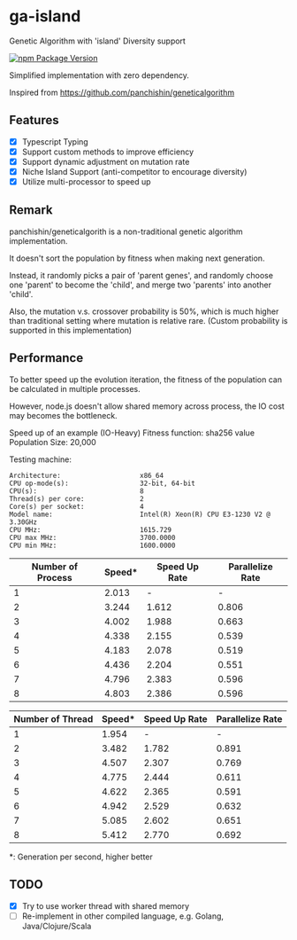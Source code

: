 # ga-island

Genetic Algorithm with 'island' Diversity support

[![npm Package Version](https://img.shields.io/npm/v/ga-island.svg?maxAge=2592000)](https://www.npmjs.com/package/ga-island)

Simplified implementation with zero dependency.

Inspired from https://github.com/panchishin/geneticalgorithm

## Features
- [x] Typescript Typing
- [x] Support custom methods to improve efficiency
- [x] Support dynamic adjustment on mutation rate
- [x] Niche Island Support (anti-competitor to encourage diversity)
- [x] Utilize multi-processor to speed up

## Remark
panchishin/geneticalgorith is a non-traditional genetic algorithm implementation.

It doesn't sort the population by fitness when making next generation.

Instead, it randomly picks a pair of 'parent genes',
and randomly choose one 'parent' to become the 'child',
and merge two 'parents' into another 'child'.

Also, the mutation v.s. crossover probability is 50%,
which is much higher than traditional setting where mutation is relative rare.
(Custom probability is supported in this implementation)

## Performance

To better speed up the evolution iteration,
the fitness of the population can be calculated in multiple processes.

However, node.js doesn't allow shared memory across process,
the IO cost may becomes the bottleneck.

Speed up of an example (IO-Heavy)
Fitness function: sha256 value
Population Size: 20,000

Testing machine:
```
Architecture:                    x86_64
CPU op-mode(s):                  32-bit, 64-bit
CPU(s):                          8
Thread(s) per core:              2
Core(s) per socket:              4
Model name:                      Intel(R) Xeon(R) CPU E3-1230 V2 @ 3.30GHz
CPU MHz:                         1615.729
CPU max MHz:                     3700.0000
CPU min MHz:                     1600.0000
```


| Number of Process | Speed* | Speed Up Rate | Parallelize Rate |
|-------------------|--------|---------------|------------------|
| 1                 | 2.013  | -             | -                |
| 2                 | 3.244  | 1.612         | 0.806            |
| 3                 | 4.002  | 1.988         | 0.663            |
| 4                 | 4.338  | 2.155         | 0.539            |
| 5                 | 4.183  | 2.078         | 0.519            |
| 6                 | 4.436  | 2.204         | 0.551            |
| 7                 | 4.796  | 2.383         | 0.596            |
| 8                 | 4.803  | 2.386         | 0.596            |

| Number of Thread  | Speed* | Speed Up Rate | Parallelize Rate |
|-------------------|--------|---------------|------------------|
| 1                 | 1.954  | -             | -                |
| 2                 | 3.482  | 1.782         | 0.891            |
| 3                 | 4.507  | 2.307         | 0.769            |
| 4                 | 4.775  | 2.444         | 0.611            |
| 5                 | 4.622  | 2.365         | 0.591            |
| 6                 | 4.942  | 2.529         | 0.632            |
| 7                 | 5.085  | 2.602         | 0.651            |
| 8                 | 5.412  | 2.770         | 0.692            |

*: Generation per second, higher better

## TODO

- [x] Try to use worker thread with shared memory
- [ ] Re-implement in other compiled language, e.g. Golang, Java/Clojure/Scala
